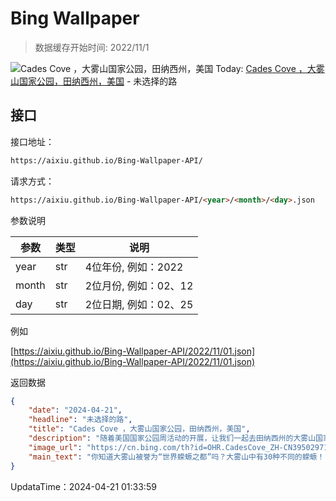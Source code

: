 # Bing Wallpaper

> 数据缓存开始时间: 2022/11/1

![Cades Cove ，大雾山国家公园，田纳西州，美国](https://cn.bing.com/th?id=OHR.CadesCove_ZH-CN3950297181_1920x1080.webp)
Today: [Cades Cove ，大雾山国家公园，田纳西州，美国](https://cn.bing.com/th?id=OHR.CadesCove_ZH-CN3950297181_1920x1080.webp) - 未选择的路

## 接口

接口地址：

```html
https://aixiu.github.io/Bing-Wallpaper-API/
```

请求方式：

```html
https://aixiu.github.io/Bing-Wallpaper-API/<year>/<month>/<day>.json
```

参数说明

| 参数 | 类型 | 说明 |
| - | - | - |
| year | str | 4位年份, 例如：2022 |
| month | str | 2位月份, 例如：02、12 |
| day | str | 2位日期, 例如：02、25 |

例如

[https://aixiu.github.io/Bing-Wallpaper-API/2022/11/01.json](https://aixiu.github.io/Bing-Wallpaper-API/2022/11/01.json)

返回数据

```json
{
    "date": "2024-04-21",
    "headline": "未选择的路",
    "title": "Cades Cove ，大雾山国家公园，田纳西州，美国",
    "description": "随着美国国家公园周活动的开展，让我们一起去田纳西州的大雾山国家公园走走吧！该公园成立于1934年，占地面积超过522,419英亩。这座公园的大部分地区都被森林覆盖着，是1500种开花植物、952种藻类、65种哺乳动物和240多种鸟类的家园，大雾山国家公也因此成为了国际生物圈保护区。",
    "image_url": "https://cn.bing.com/th?id=OHR.CadesCove_ZH-CN3950297181_1920x1080.webp",
    "main_text": "你知道大雾山被誉为“世界蝾螈之都”吗？大雾山中有30种不同的蝾螈！"
}
```

UpdataTime：2024-04-21 01:33:59
